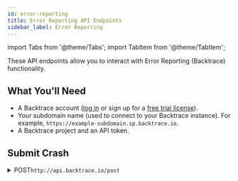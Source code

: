 ```yaml
---
id: error-reporting
title: Error Reporting API Endpoints
sidebar_label: Error Reporting
---
```


import Tabs from '@theme/Tabs';
import TabItem from '@theme/TabItem';

These API endpoints allow you to interact with Error Reporting (Backtrace) functionality.

## What You'll Need

- A Backtrace account ([log in](https://backtrace.io/login) or sign up for a [free trial license](https://backtrace.io/sign-up)).
- Your subdomain name (used to connect to your Backtrace instance). For example, `https://example-subdomain.sp.backtrace.io`.
- A Backtrace project and an API token.

## Submit Crash

<details>
<summary><span className="api post">POST</span><code>http://api.backtrace.io/post</code></summary>
<p/>

Submits crash object to Backtrace instance.

#### Parameters

<table id="table-api">
   <tbody>
      <tr>
         <td><code>token</code></td>
<td>

            <p><small>| QUERY | REQUIRED | STRING |</small></p>
            <p>Your API token.</p>
         </td>
      </tr>
   </tbody>
   <tbody>
      <tr>
         <td><code>format</code></td>
<td>

            <p><small>| QUERY | REQUIRED | STRING |</small></p>
            <p>The format of the crash you are submitting. Default value is <code>json</code>.</p>
         </td>
      </tr>
   </tbody>
   <tbody>
      <tr>
         <td><code>upload_file</code></td>
<td>

            <p><small>| BODY | OPTIONAL | STRING |</small></p>
            <p>It allows to attach a file with the initial crash submission. It contains the location of file containing crash data to send.</p>
         </td>
      </tr>
   </tbody>
   <tbody>
      <tr>
         <td><code>body</code></td>
<td>

            <p><small>| BODY | REQUIRED | STRING |</small></p>
            <p>The JSON body of the crash dump. The required fields for <code>body</code> are:</p>
            <p>
              <ul>
                <li><code>uuid</code></li>
                <li><code>timestamp</code></li>
                <li><code>lang</code></li>
                <li><code>langVersion</code></li>
                <li><code>agent</code></li>
                <li><code>agentVersion</code></li>
                <li><code>threads</code></li>
                <li><code>mainThread</code></li>
              </ul>
            </p>
         </td>
      </tr>
   </tbody>
   <tbody>
      <tr>
         <td><code>uuid</code></td>
<td>

            <p><small>| BODY | REQUIRED | STRING |</small></p>
            <p>16 bytes of randomness in human readable UUID format. The server will reject the request if UUID is already found.</p>
         </td>
      </tr>
   </tbody>
   <tbody>
      <tr>
         <td><code>timestamp</code></td>
<td>

            <p><small>| BODY | REQUIRED | INTEGER |</small></p>
            <p>The UTC timestamp in seconds.</p>
         </td>
      </tr>
   </tbody>
   <tbody>
      <tr>
         <td><code>lang</code></td>
<td>

            <p><small>| BODY | REQUIRED | STRING |</small></p>
            <p>The name of the programming language/environment this error originates from.</p>
         </td>
      </tr>
   </tbody>
   <tbody>
      <tr>
         <td><code>langVersion</code></td>
<td>

            <p><small>| BODY | REQUIRED | STRING |</small></p>
            <p>The version of the programming language/environment this error originates from.</p>
         </td>
      </tr>
   </tbody>
   <tbody>
      <tr>
         <td><code>agent</code></td>
<td>

            <p><small>| BODY | REQUIRED | STRING |</small></p>
            <p>The name of the client that is sending this error report.</p>
         </td>
      </tr>
   </tbody>
   <tbody>
      <tr>
         <td><code>agentVersion</code></td>
<td>

            <p><small>| BODY | REQUIRED | STRING |</small></p>
            <p>The version of the client that is sending this error report.</p>
         </td>
      </tr>
   </tbody>
   <tbody>
      <tr>
         <td><code>threads</code></td>
<td>

            <p><small>| BODY | REQUIRED | OBJECT |</small></p>
            <p>Contains a map of all threads running in the environment. It could be only one. The object is composed by the <code>main</code> object that is the key of the <code>threads</code> object and represents the unique ID of a thread. The object contains the following fields:</p>
            <p>
              <ul>
                <li><code>name</code> - A string that provides a small description of what the thread does.</li>
                <li><code>fault</code> - A boolean value that denotes if a thread is a faulting thread. Rarely two faulted threads can be seen, if it happens, the first faulting thread listed gets the status of <code>mainThread</code></li>
                <li><code>stack</code> - An array composed by the following fields:</li>
                    <ul>
                      <li><code>guessed_frame</code> - A boolean value that is <code>true</code> if the stack frame is created by hueristic method due to missing CFI, and <code>false</code> otherwise.</li>
                      <li><code>funcName</code> - A string value that identifies the function, method, or procedure name. If not provided then <code>address</code> must be provided.</li>
                      <li><code>address</code> - A string value that identifies the address of the stack frame. Required if <code>funcName</code> is not provided.</li>
                      <li><code>line</code> - A string value that identifies the line number in the source code of the stack frame. First line is 1.</li>
                      <li><code>column</code> - A string value that identifies the column number in the source code of the stack frame. First column is 1.</li>
                      <li><code>sourceCode</code> - A string value that identifies the ID of the source code file the stack frame is contained in.</li>
                      <li><code>library</code> - A string value that identifies the shared object, the library or the module name.</li>
                      <li><code>debug_identifier</code> - A string value that identifies the debug identifier for the library associated with this frame.</li>
                      <li><code>faulted</code> - A boolean value that indicates if this frame is known to to the faulting frame.</li>
                      <li><code>registers</code> - In this object the keys are the register names. Use any names that make sense for the architecture. These must correspond to the values in the <code>arch</code> definition. JSON does not support 64 bit integers, so you must set the correct type and then encode the 64 bit integers as a string.</li>
                    </ul>
              </ul>
            </p>
         </td>
      </tr>
   </tbody>
   <tbody>
      <tr>
         <td><code>mainThread</code></td>
<td>

            <p><small>| BODY | REQUIRED | STRING |</small></p>
            <p>It represent the thread that either triggered the error or generated this object. The value of this field should be one of the keys in the <code>threads</code> object and cannot be <code>null</code>.</p>
         </td>
      </tr>
   </tbody>
   <tbody>
      <tr>
         <td><code>symbolication</code></td>
<td>

            <p><small>| BODY | OPTIONAL | STRING |</small></p>
            <p>Specifies the symbolication that needs to be applied. Supported values are:</p>
            <p>
            <ul>
               <li><code>minidump</code>.</li>
               <li><code>sourcemap</code>.</li>
               <li><code>proguard</code>.</li>
            </ul>
            </p>
            {`This should not be specified for client-symbolicated objects.`}
         </td>
      </tr>
   </tbody>
   <tbody>
      <tr>
         <td><code>entryThread</code></td>
<td>

            <p><small>| BODY | OPTIONAL | STRING |</small></p>
            <p>Specifies which thread is the entry point or the starting thread. This must correspond to an entry in the <code>threads</code> field.</p>
         </td>
      </tr>
   </tbody>
   <tbody>
      <tr>
         <td><code>arch</code></td>
<td>

            <p><small>| BODY | OPTIONAL | OBJECT |</small></p>
            <p>Specifies the CPU architecture information. It is required if you want to have registers in the stack frame. The object has two fields: </p>
            <p>
              <ul>
                <li>
                <code>name</code> - On some systems the running program can be run with a different arch than the system itself. <code>attributes.uname.machine</code> has to do with the system arch; this field has to do with the running process arch.
                </li>
                <li>
                <code>registers</code> - It corresponds with registers in the stack frame. Specifies the names of the registers for this arch. The values are the types. Valid types are:
                  <ul>
                    <li><code>i32</code></li>
                    <li><code>u32</code></li>
                    <li><code>i64</code></li>
                    <li><code>u64</code></li>
                    <li><code>f32</code></li>
                    <li><code>string</code></li>
                  </ul>
                  <p>If you use <code>string</code>, you can format the value as you want.</p>
                </li>
              </ul>
            </p>
         </td>
      </tr>
   </tbody>
   <tbody>
      <tr>
         <td><code>fingerprint</code></td>
<td>

            <p><small>| BODY | OPTIONAL | STRING |</small></p>
            <p>This is a base64 encoded unique ID that groups the report with the same fingerprint (32 bytes). If omitted, a fingerprint will be generated from the submitted stack trace.</p>
         </td>
      </tr>
   </tbody>
   <tbody>
      <tr>
         <td><code>classifiers</code></td>
<td>

            <p><small>| BODY | OPTIONAL | ARRAY of STRINGS |</small></p>
            <p>List of strings which are report classifications.</p>
         </td>
      </tr>
   </tbody>
   <tbody>
      <tr>
         <td><code>attributes</code></td>
<td>

            <p><small>| BODY | OPTIONAL | OBJECT of KEY:VALUE Pairs |</small></p>
            <p>This is a set of key-value pairs that belong to the error report. The exact fields are not defined by this specification. It is up to the JSON consumer how to display or otherwise represent key/value pairs in this object. The value of a key-value pair can be a string, integer, or boolean. These attributes are indexed and searchable. Some of the possible values:</p>
            <ul>
               <li><code>application: foo</code></li>
               <li><code>cpu.iowait: 1234143</code></li>
               <li><code>system.memory.buffers: 1234</code></li>
               <li><code>uname.machine: x86_64</code></li>
               <li><code>vm.swap.size: 1234</code></li>
               <li><code>error.message: Unexpected token h</code></li>
            </ul>
         </td>
      </tr>
   </tbody>
   <tbody>
      <tr>
         <td><code>sourceCode</code></td>
<td>

            <p><small>| BODY | OPTIONAL | OBJECT |</small></p>
            <p>The object include the source code for better debugging experience. The object is composed by the <code>sourceCodeId</code> object that is the ID of the source code. The object is composed by the following fields:</p>
            <ul>
               <li><code>text</code> - A string that provides the full source file or a subset of it. If provided, then also <code>startline</code> should be provided. If not provided, then <code>path</code> must be provided.</li>
               <li><code>startLine</code> - An integer value that provides the line number that the provided text starts on. It is required if <code>text</code> is provided. First line is 1.</li>
               <li><code>startColumn</code> - An integer value that provides the column number that the first byte in the <code>text</code> segment is. First column is 1.</li>
               <li><code>startPos</code> - An integer value that provides the absolute byte index in the original file that the provided segment is part of. First byte is 0.</li>
               <li><code>path</code> - A string value that provides the file system path to the original source code file. If not provided, then <code>text</code> must be provided.</li>
               <li><code>tabWidth</code> - An integer value that informs source code display how many spaces a tab should represent.</li>
            </ul>
         </td>
      </tr>
   </tbody>
   <tbody>
      <tr>
         <td><code>memory</code></td>
<td>

            <p><small>| BODY | OPTIONAL | ARRAY |</small></p>
            <p>Provides arbitrary slices of memory. The array is composed by the following keys:</p>
            <ul>
               <li><code>start</code> - An integer offset that this slice of memory starts at. The 64 bit integers are represented as strings.</li>
               <li><code>size</code> - The number of bytes of the slice. Optional if you include <code>data</code>.</li>
               <li><code>data</code> - Base64 encoded bytes of the slice of memory. If provided, <code>size</code> can be inferred from it.</li>
               <li><code>perms</code> - The object that sets of permissions of this slice of memory. It is composed by the boolean properties:</li>
                  <ul>
                     <li><code>read</code></li>
                     <li><code>write</code></li>
                     <li><code>exec</code></li>
                  </ul>
            </ul>
         </td>
      </tr>
   </tbody>
   <tbody>
      <tr>
         <td><code>annotations</code></td>
<td>

            <p><small>| BODY | OPTIONAL | ARRAY or OBJECT or STRING |</small></p>
            <p>A generic, non-indexed user-provided property. The names are free, the values can be of any type, and there is no limit to nesting.</p>
         </td>
      </tr>
   </tbody>
   <tbody>
      <tr>
         <td><code>modules</code></td>
<td>

            <p><small>| BODY | OPTIONAL | ARRAY |</small></p>
            <p>A list of modules as loaded in memory, used to symbolicate stack traces. The array is composed by the following keys:</p>
            <ul>
               <li><code>start</code> - An integer offset that the module starts at. 64 bit integers are represented as strings.</li>
               <li><code>size</code> - The number of bytes occupied by the module.</li>
               <li><code>code_file</code> - A string that indicates the path that the module is loaded from.</li>
               <li><code>version</code> - The human-readable version string for the module.</li>
               <li><code>debug_file</code> - The file containing debug information for the module.</li>
               <li><code>debug_identifier</code> - The debug file identifier.</li>
               <li><code>debug_file_exists</code> - A boolean value that indicates if symbolication was able to locate the debug file.</li>
            </ul>
         </td>
      </tr>
   </tbody>
</table>

```jsx title="Sample Request"
curl --request POST 'https://api.backtrace.io/post?token=<your_token>&format=<format>' \
-H 'Content-Type: application/json' \
-d '{
  "uuid": "123e4567-e89b-12d3-a456-426655440000",
  "timestamp": 1475530543,
  "lang": "nodejs",
  "langVersion": "v4.5.0",
  "agent": "backtrace-node",
  "agentVersion": "0.4.0",
  "threads": {
    "main": {
      "name": "my super cool thread",
      "fault": true,
      "stack": [
        {
          "guessed_frame": "false",
          "funcName": "main",
          "address": "16045690984833335023",
          "line": "10",
          "column": "19",
          "sourceCode": "o9BYbg2uO+1m",
          "library": "/home/example/nodebt/test.js",
          "callstack_state": "1",
          "registers": {
            "rax": "16045690984833335023",
            "rip": 1234,
            "FLAGS": "E:1 B:0 C:1"
          }
        }
      ]
    },
    "mainThread": "main"
  }
}'
```

#### Responses

<table id="table-api">
<tbody>
  <tr>
    <td><code>200</code></td>
    <td colSpan='2'>Success.</td>
  </tr>
</tbody>
<tbody>
  <tr>
    <td><code>400</code></td>
    <td colSpan='2'>Malformed request.</td>
  </tr>
</tbody>
<tbody>
  <tr>
    <td><code>403</code></td>
    <td colSpan='2'>Invalid token.</td>
  </tr>
</tbody>
</table>

```jsx title="Sample Response"
{
  "uuid": "123e4567-e89b-12d3-a456-426655440000",
  "timestamp": 1475530543,
  "lang": "nodejs",
  "langVersion": "v4.5.0",
  "agent": "backtrace-node",
  "agentVersion": "0.4.0",
  "threads": {
    "main": {
      "name": "my super cool thread",
      "fault": true,
      "stack": [
        {
          "guessed_frame": "false",
          "funcName": "main",
          "address": "16045690984833335023",
          "line": "10",
          "column": "19",
          "sourceCode": "o9BYbg2uO+1m",
          "library": "/home/example/nodebt/test.js",
          "callstack_state": "1",
          "registers": {
            "rax": "16045690984833335023",
            "rip": 1234,
            "FLAGS": "E:1 B:0 C:1"
          }
        }
      ]
    }
  },
  "mainThread": "main",
  "entryThread": "12341324",
  "arch": {
    "name": "x64",
    "registers": {
      "rax": "u64",
      "rip": "u32",
      "FLAGS": "string"
    }
  },
  "fingerprint": "kqJB7mgd22nvWGxYU2MvCpLRTiNWO1C8KFS434eTz1M=",
  "callstack": {
    "frames": ["one@foo.js:123", "two@bar.js", "three"]
  },
  "classifiers": ["SyntaxError"],
  "attributes": {
    "application": "foo",
    "cpu.boottime": 1234234234,
    "cpu.context": 1234,
    "cpu.idle": 1234234,
    "cpu.iowait": 1234143,
    "cpu.irq": 1234113,
    "cpu.kernel": "foo",
    "cpu.nice": "foo",
    "cpu.process.blocked": 1234,
    "cpu.process.count": 1234,
    "cpu.process.running": 1234,
    "cpu.softirq": "foo",
    "cpu.user": 1234,
    "descriptor.count": 1234,
    "fault.address": "foo",
    "fingerprint": "foo",
    "hostname": "foo",
    "process.age": 1234,
    "sched.cs.involuntary": 1234,
    "sched.cs.voluntary": 1234,
    "system.memory.active": 1234,
    "system.memory.buffers": 1234,
    "system.memory.cached": 1234,
    "system.memory.dirty": 1234,
    "system.memory.free": 1234,
    "system.memory.inactive": 1234,
    "system.memory.slab": 1234,
    "system.memory.swap.cached": 1234,
    "system.memory.swap.free": 1234,
    "system.memory.swap.total": 1234,
    "system.memory.total": 1234,
    "system.memory.vmalloc.chunk": 1234,
    "system.memory.vmalloc.total": 1234,
    "system.memory.vmalloc.used": 1234,
    "system.memory.writeback": 1234,
    "uname.machine": "x86_64",
    "uname.release": "4.4.0-38-generic",
    "uname.sysname": "Linux",
    "uname.version": "#57-Ubuntu SMP Tue Sep 6 15:42:33 UTC 2016",
    "vm.data.size": 1234,
    "vm.locked.size": 1234,
    "vm.pte.size": 1234,
    "vm.rss.peak": 1234,
    "vm.rss.size": 1234,
    "vm.shared.size": 1234,
    "vm.stack.size": 1234,
    "vm.swap.size": 1234,
    "vm.vma.peak": 1234,
    "vm.vma.size": 1234,
    "mem.rss": 1234,
    "mem.heap.total": 1234,
    "mem.heap.used": 1234,
    "error.message": "Unexpected token h"
  },
  "sourceCode": {
    "o9BYbg2uO+1m": {
      "text":
        "var bt = require('backtrace.io');\nbt.initialize({\n  debugBacktrace: true,\n  timeout: 9999999,\n});\n\nmain();\n\nfunction main() {\n  var json = JSON.parse(\"example\");\n}\n",
      "startLine": 1,
      "startColumn": 1,
      "startPos": 0,
      "path": "/home/andy/tmp/nodebt/test.js",
      "tabWidth": 8
    }
  },
  "memory": [
    {
      "start": "16045690984833335023",
      "size": 1024,
      "data": "R56cuNuwpqEJe8n3i4Ojlxt59fpPMU74RygKv5byWJzoHYwCr",
      "perms": {
        "read": true,
        "write": true,
        "exec": false
      }
    }
  ],
  "annotations": {
    "Environment Variables": {
      "ENV_VAR_EXAMPLE": "example value"
    },
    "Some Property Name": true,
    "Dependencies": {
      "dependencyName": {
        "requestedVersion": "~1.2.0",
        "installedVersion": "1.2.0",
        "dependencies": {}
      }
    }
  }
}
```

</details>
